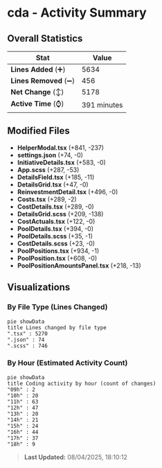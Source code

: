 # cda - Activity Summary 

## Overall Statistics

| Stat                   | Value                                                             |
| ---------------------- | ----------------------------------------------------------------- |
| **Lines Added** (➕)   | 5634                                          |
| **Lines Removed** (➖) | 456                                        |
| **Net Change** (↕)    | 5178                |
| **Active Time** (⌚)   | 391 minutes |


## Modified Files
- **HelperModal.tsx** (+841, -237)
- **settings.json** (+74, -0)
- **InitiativeDetails.tsx** (+583, -0)
- **App.scss** (+287, -53)
- **DetailsField.tsx** (+185, -11)
- **DetailsGrid.tsx** (+47, -0)
- **ReinvestmentDetail.tsx** (+496, -0)
- **Costs.tsx** (+289, -2)
- **CostDetails.tsx** (+289, -0)
- **DetailsGrid.scss** (+209, -138)
- **CostActuals.tsx** (+122, -0)
- **PoolDetails.tsx** (+394, -0)
- **PoolDetails.scss** (+35, -1)
- **CostDetails.scss** (+23, -0)
- **PoolPositions.tsx** (+934, -1)
- **PoolPosition.tsx** (+608, -0)
- **PoolPositionAmountsPanel.tsx** (+218, -13)

## Visualizations

### By File Type (Lines Changed)

```mermaid
pie showData
title Lines changed by file type
".tsx" : 5270
".json" : 74
".scss" : 746
```

### By Hour (Estimated Activity Count)

```mermaid
pie showData
title Coding activity by hour (count of changes)
"09h" : 2
"10h" : 20
"11h" : 63
"12h" : 47
"13h" : 20
"14h" : 21
"15h" : 24
"16h" : 44
"17h" : 37
"18h" : 9
```


> **Last Updated:** 08/04/2025, 18:10:12